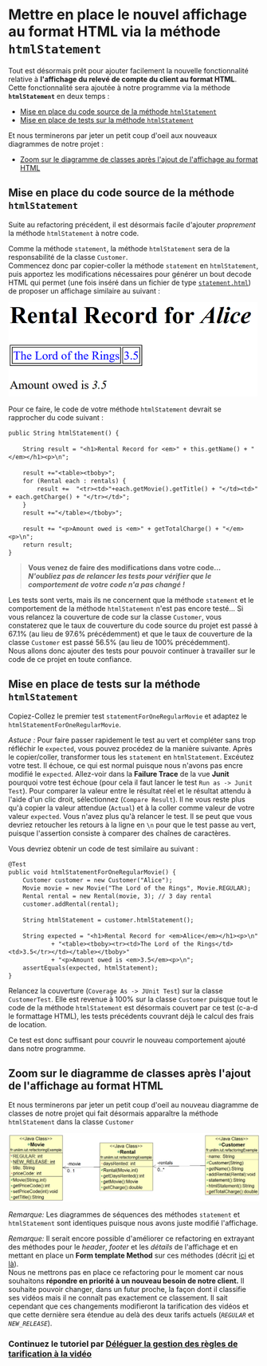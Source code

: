 # Mettre en place le nouvel affichage au format HTML via la méthode `htmlStatement`


Tout est désormais prêt pour ajouter facilement la nouvelle fonctionnalité relative à **l'affichage du relevé de compte du client au format HTML**.  
Cette fonctionnalité sera ajoutée à notre programme via la méthode **`htmlStatement`** en deux temps :

* [Mise en place du code source de la méthode `htmlStatement`](#htmlStatementCode)
* [Mise en place de tests sur la méthode `htmlStatement`](#htmlStatementTests)


Et nous terminerons par jeter un petit coup d'oeil aux nouveaux diagrammes de notre projet :

* [Zoom sur le diagramme de classes après l'ajout de l'affichage au format HTML](#diagUML)


## Mise en place du code source de la méthode `htmlStatement`<a id="htmlStatementCode"></a>

Suite au refactoring précédent, il est désormais facile d'ajouter *proprement* la méthode `htmlStatement` à notre code.  

Comme la méthode `statement`, la méthode `htmlStatement` sera de la responsabilité de la classe `Customer`.  
Commencez donc par copier-coller la méthode `statement` en `htmlStatement`, puis apportez les modifications nécessaires pour générer un bout decode HTML qui permet (une fois inséré dans un fichier de type [`statement.html`](statement.html)) de proposer un affichage similaire au suivant :

![HT](images/htmlStatement_TestForForOneRegularMovie.png)

<!-- Bout de code HTML testé sur : www.w3schools.com -->


Pour ce faire, le code de votre méthode `htmlStatement` devrait se rapprocher du code suivant :

	public String htmlStatement() {

		String result = "<h1>Rental Record for <em>" + this.getName() + "</em></h1><p>\n";

		result +="<table><tboby>";
		for (Rental each : rentals) {
			result +=  "<tr><td>"+each.getMovie().getTitle() + "</td><td>" + each.getCharge() + "</tr></td>";
		}
		result +="</table></tboby>";

		result += "<p>Amount owed is <em>" + getTotalCharge() + "</em><p>\n";
		return result;
	}

> **Vous venez de faire des modifications dans votre code...**  
> ***N'oubliez pas de relancer les tests pour vérifier que le comportement de votre code n'a pas changé !***

Les tests sont verts, mais ils ne concernent que la méthode `statement` et le comportement de la méthode `htmlStatement` n'est pas encore testé...
Si vous relancez la couverture de code sur la classe `Customer`, vous constaterez que le taux de couverture du code source du projet est passé à 67.1% (au lieu de 97.6% précédemment) et que le taux de couverture de la classe `Customer` est passé 56.5% (au lieu de 100% précédemment).   
Nous allons donc ajouter des tests pour pouvoir continuer à travailler sur le code de ce projet en toute confiance.

## Mise en place de tests sur la méthode `htmlStatement`<a id="htmlStatementTests"></a>

Copiez-Collez le premier test `statementForOneRegularMovie` et adaptez le `htmlStatementForOneRegularMovie`.

*Astuce :* Pour faire passer rapidement le test au vert et compléter sans trop réfléchir le `expected`, vous pouvez procédez de la manière suivante. 
Après le copier/coller, transformer tous les `statement` en `htmlStatement`. Excéutez votre test. Il échoue, ce qui est normal puisque nous n'avons pas encre modifié le `expected`. Allez-voir dans la **Failure Trace** de la vue **Junit** pourquoi votre test échoue (pour cela il faut lancer le test `Run as -> Junit Test`). Pour comparer la valeur entre le résultat réel et le résultat attendu à l'aide d'un clic droit, sélectionnez (`Compare Result`).
Il ne vous reste plus qu'à copier la  valeur attendue (`Actual`) et à la coller comme valeur de votre valeur `expected`. Vous n'avez plus qu'à relancer le test.
Il se peut que vous devriez retoucher les retours à la ligne en `\n` pour que le test passe au vert, puisque l'assertion consiste à comparer des chaînes de caractères.

Vous devriez obtenir un code de test similaire au suivant :

	@Test
	public void htmlStatementForOneRegularMovie() {
		Customer customer = new Customer("Alice");
		Movie movie = new Movie("The Lord of the Rings", Movie.REGULAR);
		Rental rental = new Rental(movie, 3); // 3 day rental
		customer.addRental(rental);

		String htmlStatement = customer.htmlStatement();

		String expected = "<h1>Rental Record for <em>Alice</em></h1><p>\n"
				+ "<table><tboby><tr><td>The Lord of the Rings</td><td>3.5</tr></td></table></tboby>"
				+ "<p>Amount owed is <em>3.5</em><p>\n";
		assertEquals(expected, htmlStatement);
	}


Relancez la couverture (`Coverage As -> JUnit Test`) sur la classe `CustomerTest`.
Elle est revenue à 100% sur la classe `Customer` puisque tout le code de la méthode `htmlStatement` est désormais couvert par ce test (c-a-d le formattage HTML), les tests précédents couvrant déjà le calcul des frais de location.

Ce test est donc suffisant pour couvrir le nouveau comportement ajouté dans notre programme. 

## Zoom sur le diagramme de classes après l'ajout de l'affichage au format HTML<a id="diagUML"></a>

Et nous terminerons par jeter un petit coup d'oeil au nouveau diagramme de classes de notre projet qui fait désormais apparaître la méthode `htmlStatement` dans la classe `Customer`

![Diagramme de classes Step4](images/DiagClasses_Step4.png)


*Remarque:* Les diagrammes de séquences des méthodes `statement` et  `htmlStatement` sont identiques puisque nous avons juste modifié l'affichage.


*Remarque:* Il serait encore possible d'améliorer ce refactoring en extrayant des méthodes pour le *header*, *footer* et les *détails* de l'affichage et en mettant en place un **Form template Method** sur ces méthodes (décrit [ici](http://refactoring.com/catalog/formTemplateMethod.html) et [là](https://sourcemaking.com/refactoring/form-template-method)).  
Nous ne mettrons pas en place ce refactoring pour le moment car nous souhaitons **répondre en priorité à un nouveau besoin de notre client.** Il souhaite pouvoir changer, dans un futur proche, la façon dont il classifie ses vidéos mais il ne connaît pas exactement ce classement.
Il sait cependant que ces changements modifieront la tarification des vidéos et que cette dernière sera étendue au delà des deux tarifs actuels (*`REGULAR`* et *`NEW_RELEASE`*).

### Continuez le tutoriel par [Déléguer la gestion des règles de tarification à la vidéo](refactoring_Step5_DeleguerGetCharge.md)

